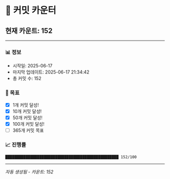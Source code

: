 # 🔢 커밋 카운터

## 현재 카운트: 152

---

### 📊 정보
- 시작일: 2025-06-17
- 마지막 업데이트: 2025-06-17 21:34:42
- 총 커밋 수: 152

### 🎯 목표
- [x] 1개 커밋 달성!
- [x] 10개 커밋 달성!
- [x] 50개 커밋 달성!
- [x] 100개 커밋 달성!
- [ ] 365개 커밋 목표

### 📈 진행률
```
██████████████████████████████████████████████████ 152/100
```

---
*자동 생성됨 - 카운트: 152*
